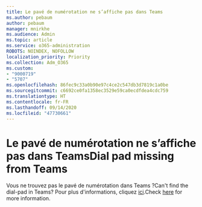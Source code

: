 ```yaml
---
title: Le pavé de numérotation ne s’affiche pas dans Teams
ms.author: pebaum
author: pebaum
manager: mnirkhe
ms.audience: Admin
ms.topic: article
ms.service: o365-administration
ROBOTS: NOINDEX, NOFOLLOW
localization_priority: Priority
ms.collection: Adm_O365
ms.custom:
- "9000719"
- "5707"
ms.openlocfilehash: 86fec9c33a0b90e97c4ce2c547db3d7819c1a0be
ms.sourcegitcommit: c6692ce0fa1358ec3529e59ca0ecdfdea4cdc759
ms.translationtype: HT
ms.contentlocale: fr-FR
ms.lasthandoff: 09/14/2020
ms.locfileid: "47730661"
---
```

# <a name="dial-pad-missing-from-teams"></a><span data-ttu-id="0aaa8-102">Le pavé de numérotation ne s’affiche pas dans Teams</span><span class="sxs-lookup"><span data-stu-id="0aaa8-102">Dial pad missing from Teams</span></span>

<span data-ttu-id="0aaa8-103">Vous ne trouvez pas le pavé de numérotation dans Teams ?</span><span class="sxs-lookup"><span data-stu-id="0aaa8-103">Can't find the dial-pad in Teams?</span></span> <span data-ttu-id="0aaa8-104">Pour plus d'informations, cliquez [ici](https://docs.microsoft.com/alchemyinsights/teams-voice-dial-pad-missing).</span><span class="sxs-lookup"><span data-stu-id="0aaa8-104">Check [here](https://docs.microsoft.com/alchemyinsights/teams-voice-dial-pad-missing) for more information.</span></span>
